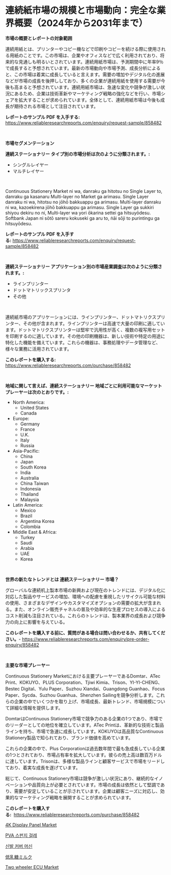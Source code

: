 <p><h1>連続紙市場の規模と市場動向：完全な業界概要（2024年から2031年まで）</h1></p><p><strong>市場の概要とレポートの対象範囲</strong></p>
<p><p>連続用紙とは、プリンターやコピー機などで印刷やコピーを続ける際に使用される用紙のことです。この市場は、企業やオフィスなどで広く利用されており、将来的な見通しも明るいとされています。連続用紙市場は、予測期間中に年率9％で成長すると予想されています。最新の市場動向や市場予測、成長分析によると、この市場は着実に成長していると言えます。需要の増加やデジタル化の進展などが市場の成長を後押ししており、多くの企業が連続用紙を使用する需要が今後も高まると予想されています。連続用紙市場は、急速な変化や競争が激しい状況にあるため、企業は技術革新やマーケティング戦略の強化などを行い、市場シェアを拡大することが求められています。全体として、連続用紙市場は今後も成長が期待される市場として注目されています。</p></p>
<p><strong>レポートのサンプル PDF を入手する:</strong> <a href="https://www.reliableresearchreports.com/enquiry/request-sample/858482">https://www.reliableresearchreports.com/enquiry/request-sample/858482</a></p>
<p>&nbsp;</p>
<p><strong>市場セグメンテーション</strong></p>
<p><strong>連続ステーショナリー タイプ別の市場分析は次のように分類されます。:</strong></p>
<p><ul><li>シングルレイヤー</li><li>マルチレイヤー</li></ul></p>
<p>&nbsp;</p>
<p><p>Continuous Stationery Market ni wa, danraku ga hitotsu no Single Layer to, danraku ga kasanaru Multi-layer no Market ga arimasu. Single Layer danraku ni wa, hitotsu no jōhō bakkuappu ga arimasu. Multi-layer danraku ni wa, kazoekirena jōhō bakkuappu ga arimasu. Single Layer ga sukkiri shiyou dekiru no ni, Multi-layer wa yori ōkarina settei ga hitsuyōdesu. Softbank Japan ni sōtō sareru kokuseki ga aru to, ṅāi sōji to purintingu ga hitsuyōdesu.</p></p>
<p><strong>レポートのサンプル PDF を入手する:</strong>&nbsp;<a href="https://www.reliableresearchreports.com/enquiry/request-sample/858482">https://www.reliableresearchreports.com/enquiry/request-sample/858482</a></p>
<p>&nbsp;</p>
<p><strong> 連続ステーショナリー アプリケーション別の市場産業調査は次のように分類されます。:</strong></p>
<p><ul><li>ラインプリンター</li><li>ドットマトリックスプリンタ</li><li>その他</li></ul></p>
<p>&nbsp;</p>
<p><p>連続紙市場のアプリケーションには、ラインプリンター、ドットマトリクスプリンター、その他が含まれます。ラインプリンターは高速で大量の印刷に適しています。ドットマトリクスプリンターは堅牢で汎用性が高く、複数の複写用セットを印刷するのに適しています。その他の印刷機器は、新しい技術や特定の用途に特化した機能を備えています。これらの機器は、事務処理やデータ管理など、様々な業務に活用されています。</p></p>
<p><strong>このレポートを購入する:</strong>&nbsp; <a href="https://www.reliableresearchreports.com/purchase/858482">https://www.reliableresearchreports.com/purchase/858482</a></p>
<p>&nbsp;</p>
<p><strong>地域に関して言えば、連続ステーショナリー 地域ごとに利用可能なマーケットプレーヤーは次のとおりです。:</strong></p>
<p><ul>
    <li>
        North America:
        <ul>
            <li>United States</li>
            <li>Canada</li>
        </ul>
    </li>
    <li>
        Europe:
        <ul>
            <li>Germany</li>
            <li>France</li>
            <li>U.K.</li>
            <li>Italy</li>
            <li>Russia</li>
        </ul>
    </li>
    <li>
        Asia-Pacific:
        <ul>
            <li>China</li>
            <li>Japan</li>
            <li>South Korea</li>
            <li>India</li>
            <li>Australia</li>
            <li>China Taiwan</li>
            <li>Indonesia</li>
            <li>Thailand</li>
            <li>Malaysia</li>
        </ul>
    </li>
    <li>
        Latin America:
        <ul>
            <li>Mexico</li>
            <li>Brazil</li>
            <li>Argentina Korea</li>
            <li>Colombia</li>
        </ul>
    </li>
    <li>
        Middle East & Africa:
        <ul>
            <li>Turkey</li>
            <li>Saudi</li>
            <li>Arabia</li>
            <li>UAE</li>
            <li>Korea</li>
        </ul>
    </li>
    </ul></p>
<p>&nbsp;</p>
<p><strong>世界の新たなトレンドとは 連続ステーショナリー 市場？</strong></p>
<p><p>グローバルな連続机上製本市場の新興および現在のトレンドには、デジタル化に対応した製品やサービスの増加、環境への配慮を重視したリサイクル可能な材料の使用、さまざまなデザインやカスタマイズオプションの需要の拡大が含まれる。また、オンライン販売チャネルの普及や効率的な生産プロセスの導入によるコスト削減も注目されている。これらのトレンドは、製本業界の成長および競争力の向上に影響を与えている。</p></p>
<p><strong>このレポートを購入する前に、質問がある場合は問い合わせるか、共有してください。</strong>- <a href="https://www.reliableresearchreports.com/enquiry/pre-order-enquiry/858482">https://www.reliableresearchreports.com/enquiry/pre-order-enquiry/858482</a></p>
<p>&nbsp;</p>
<p><strong>主要な市場プレーヤー</strong></p>
<p><p>Continuous Stationery Marketにおける主要プレーヤーであるDomtar、ATec Print、KOKUYO、PLUS Corporation、Tjiwi Kimia、Trison、YI-YI-CHENG、Bestec Digital、Yulu Paper、Suzhou Xiandai、Guangdong Guanhao、Focus Paper、Sycda、Suzhou Guanhua、Shenzhen Sailingを競争分析します。これらの企業の中でいくつかを取り上げ、市場成長、最新トレンド、市場規模について詳細な情報を提供します。</p><p>DomtarはContinuous Stationery市場で競争力のある企業の1つであり、市場でのリーダーとしての地位を確立しています。ATec Printは、革新的な技術と製品ラインを持ち、市場で急速に成長しています。KOKUYOは高品質なContinuous Stationery製品で知られており、ブランド価値を高めています。</p><p>これらの企業の中で、Plus Corporationは過去数年間で最も急成長している企業の1つとされており、市場占有率を拡大しています。彼らの売上高は数百万ドルに達しています。Trisonは、多様な製品ラインと顧客サービスで市場をリードしており、着実な成長を遂げています。</p><p>総じて、Continuous Stationery市場は競争が激しい状況にあり、継続的なイノベーションや品質向上が必要とされています。市場の成長は依然として堅調であり、需要が安定していることが示されています。企業は顧客ニーズに対応し、効果的なマーケティング戦略を展開することが求められています。</p></p>
<p><strong>このレポートを購入する:</strong>&nbsp;&nbsp;<a href="https://www.reliableresearchreports.com/purchase/858482">https://www.reliableresearchreports.com/purchase/858482</a></p>
<p><p><a href="https://issuu.com/reportprime-2/docs/4k-display-panel-market-size-2030.pptx">4K Display Panel Market</a></p><p><a href="https://github.com/laholand/Market-Research-Report-List-3/blob/main/80580044393.md">PVA 스펀지 걸레</a></p><p><a href="https://github.com/vsnao330707/Market-Research-Report-List-1/blob/main/63995934394.md">신발 커버 머신</a></p><p><a href="https://github.com/zjkmgcs938405/Market-Research-Report-List-1/blob/main/21198764881.md">低乳糖ミルク</a></p><p><a href="https://issuu.com/reportprime-2/docs/two-wheeler-ecu-market-size-2030.pptx">Two wheeler ECU Market</a></p></p>